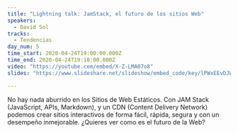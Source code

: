 ```yaml
---
title: "Lightning talk: JamStack, el futuro de los sitios Web"
speakers:
  - David Sol
tracks:
  - Tendencias
day_num: 5
time_start: 2020-04-24T19:00:00.000Z
time_end: 2020-04-24T19:10:00.000Z
video: "https://youtube.com/embed/X-Z-LMA07o8"
slides: "https://www.slideshare.net/slideshow/embed_code/key/lPWxEEvDJWtvcw"

---
```

<!--StartFragment-->

No hay nada aburrido en los Sitios de Web Estáticos. Con JAM Stack (JavaScript, APIs, Markdown), y un CDN (Content Delivery Network) podemos crear sitios interactivos de forma fácil, rápida, segura y con un desempeño inmejorable. ¿Quieres ver como es el futuro de la Web?

<!--EndFragment-->